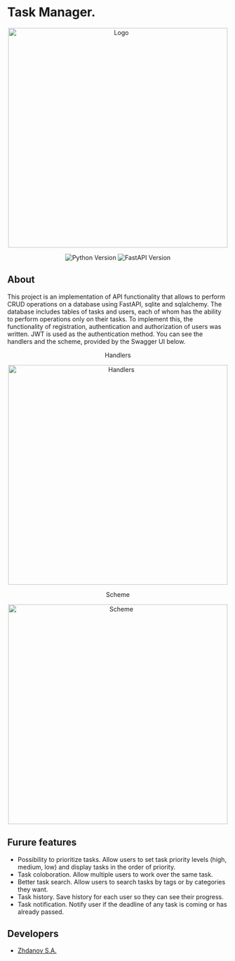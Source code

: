 # Task Manager.

<p align="center">
      <img src="https://i.ibb.co/HF4mgw5/1-Svz-Kct-RCi8bw-B0-QPd-OZk-BP0p-Rhs-Oq-Zpl0wjs6y0.png" alt = "Logo" width="500">
</p>

<p align="center">
   <img src="https://img.shields.io/badge/Version-Python%203.10.5-blueviolet" alt="Python Version">
   <img src="https://img.shields.io/badge/Version-FastAPI%200.89.1-brightgreen" alt="FastAPI Version">
</p>

## About

This project is an implementation of API functionality that allows to perform CRUD operations on a database using FastAPI, sqlite and sqlalchemy. 
The database includes tables of tasks and users, each of whom has the ability to perform operations only on their tasks. 
To implement this, the functionality of registration, authentication and authorization of users was written. 
JWT is used as the authentication method.
You can see the handlers and the scheme, provided by the Swagger UI below.

<p align="center">
Handlers
</p>

<p align="center">
      <img src="https://i.ibb.co/BnSnyzz/photo-2023-02-07-23-09-20.jpg" alt = "Handlers" width="500">
</p>

<p align="center">
Scheme
</p>

<p align="center">
      <img src="https://i.ibb.co/9r3mggZ/photo-2023-02-07-23-09-24.jpg" alt = "Scheme" width="500">
</p>

## Furure features
- Possibility to prioritize tasks. Allow users to set task priority levels (high, medium, low) and display tasks in the order of priority.
- Task coloboration. Allow multiple users to work over the same task.
- Better task search. Allow users to search tasks by tags or by categories they want.
- Task history. Save history for each user so they can see their progress.
- Task notification. Notify user if the deadline of any task is coming or has already passed.
## Developers

- [Zhdanov S.A.](https://github.com/wai1er)
